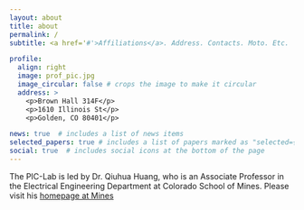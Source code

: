 ```yaml
---
layout: about
title: about
permalink: /
subtitle: <a href='#'>Affiliations</a>. Address. Contacts. Moto. Etc.

profile:
  align: right
  image: prof_pic.jpg
  image_circular: false # crops the image to make it circular
  address: >
    <p>Brown Hall 314F</p>
    <p>1610 Illinois St</p>
    <p>Golden, CO 80401</p>

news: true  # includes a list of news items
selected_papers: true # includes a list of papers marked as "selected={true}"
social: true  # includes social icons at the bottom of the page
---
```


The PIC-Lab is led by Dr. Qiuhua Huang, who is an Associate Professor in the Electrical Engineering Department at Colorado School of Mines. Please visit his [homepage at Mines](https://electrical.mines.edu/project/huang-qiuhua/)

